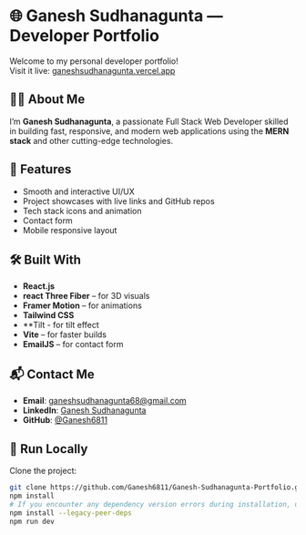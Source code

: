 # 🌐 Ganesh Sudhanagunta — Developer Portfolio

Welcome to my personal developer portfolio!  
Visit it live: [ganeshsudhanagunta.vercel.app](https://ganeshsudhanagunta.vercel.app/)

## 🧑‍💻 About Me

I’m **Ganesh Sudhanagunta**, a passionate Full Stack Web Developer skilled in building fast, responsive, and modern web applications using the **MERN stack** and other cutting-edge technologies.

## 🚀 Features

- Smooth and interactive UI/UX
- Project showcases with live links and GitHub repos
- Tech stack icons and animation
- Contact form
- Mobile responsive layout

## 🛠️ Built With

- **React.js**
- **react Three Fiber** – for 3D visuals
- **Framer Motion** – for animations
- **Tailwind CSS**
- **Tilt - for tilt effect
- **Vite** – for faster builds
- **EmailJS** – for contact form



## 📬 Contact Me

- **Email**: ganeshsudhanagunta68@gmail.com  
- **LinkedIn**: [Ganesh Sudhanagunta](https://www.linkedin.com/in/ganesh-s-95b848273)  
- **GitHub**: [@Ganesh6811](https://github.com/Ganesh6811)

## 📌 Run Locally

Clone the project:

```bash
git clone https://github.com/Ganesh6811/Ganesh-Sudhanagunta-Portfolio.git
npm install
# If you encounter any dependency version errors during installation, use the following command:
npm install --legacy-peer-deps
npm run dev




